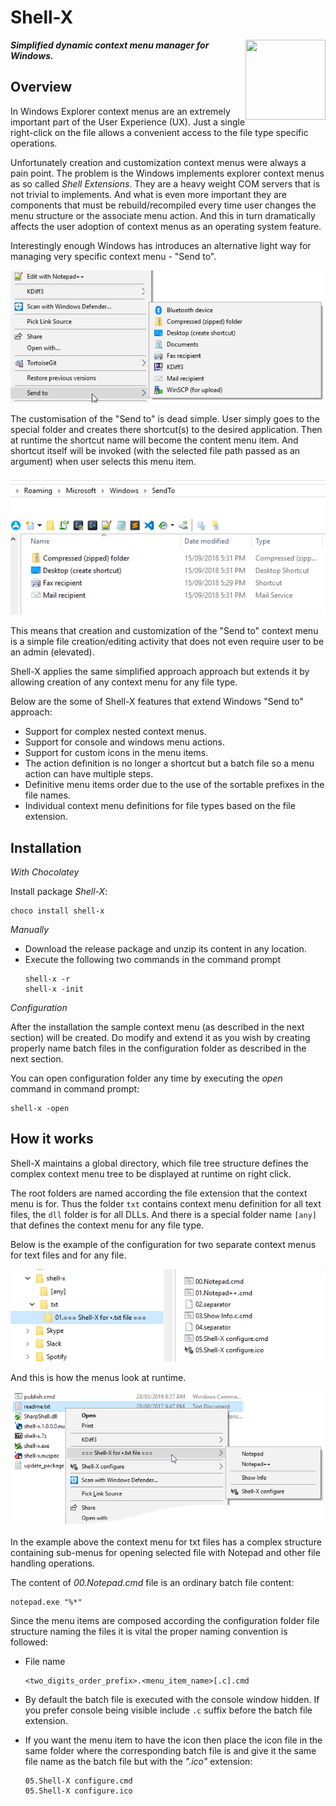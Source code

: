 # Shell-X
<img align="right" src="https://raw.githubusercontent.com/oleg-shilo/shell-x/master/images/shell_x_logo.png" height="128" width="128" alt="" style="float:right">

_**Simplified dynamic context menu manager for Windows.**_

## Overview

In Windows Explorer context menus are an extremely important part of the User Experience (UX). Just a single right-click on the file allows a convenient access to the file type specific operations.

Unfortunately creation and customization context menus were always a pain point. The problem is the Windows implements explorer context menus as so called _Shell Extensions_. They are a heavy weight COM servers that is not trivial to implements. And what is even more important they are components that must be rebuild/recompiled every time user changes the menu structure or the associate menu action. And this in turn dramatically affects the user adoption of context menus as an operating system feature.  

Interestingly enough Windows has introduces an alternative light way for managing very specific context menu - "Send to".

![image](images/send_to.png)

The customisation of the "Send to" is dead simple. User simply goes to the special folder and creates there shortcut(s) to the desired application. Then at runtime the shortcut name will become the content menu item. And shortcut itself will be invoked (with the selected file path passed as an argument) when user selects this menu item.

![image](images/send_to_files.png)

This means that creation and customization of the "Send to" context menu is a simple file creation/editing activity that does not even require user to be an admin (elevated).

Shell-X applies the same simplified approach approach but extends it by allowing creation of any context menu for any file type.

Below are the some of Shell-X features that extend Windows "Send to" approach:

* Support for complex nested context menus.
* Support for console and windows menu actions.
* Support for custom icons in the menu items.
* The action definition is no longer a shortcut but a batch file so a menu action can have multiple steps.
* Definitive menu items order due to the use of the sortable prefixes in the file names.
* Individual context menu definitions for file types based on the file extension.

## Installation

_With Chocolatey_

Install package _Shell-X_:

```PS
choco install shell-x
```

_Manually_

- Download the release package and unzip its content in any location.
- Execute the following two commands in the command prompt
  ```
  shell-x -r
  shell-x -init
  ``` 

_Configuration_

After the installation the sample context menu (as described in the next section) will be created. Do modify and extend it as you wish by creating properly name batch files in the configuration folder as described in the next section.

You can open configuration folder any time by executing the _open_ command in command prompt:

```
shell-x -open
```


## How it works

Shell-X maintains a global directory, which file tree structure defines the complex context menu tree to be displayed at runtime on right click.

The root folders are named according the file extension that the context menu is for. Thus the folder `txt` contains context menu definition for all text files, the `dll` folder is for all DLLs. And there is a special folder name `[any]` that defines the context menu for any file type.

Below is the example of the configuration for two separate context menus for text files and for any file.
 
![image](images/shell_x_files.png)

And this is how the menus look at runtime.

![image](images/shell_x_menu.png)

In the example above the context menu for txt files has a complex structure containing sub-menus for opening selected file with Notepad and other file handling operations. 

The content of _00.Notepad.cmd_ file is an ordinary batch file content:
```
notepad.exe "%*"
```

Since the menu items are composed according the configuration folder file structure naming the files it is vital the proper naming convention is followed:

* File name
  ```
  <two_digits_order_prefix>.<menu_item_name>[.c].cmd
  ```

* By default the batch file is executed with the console window hidden. If you prefer console being visible include `.c` suffix before the batch file extension.

* If you want the menu item to have the icon then place the icon file in the same folder where the corresponding batch file is and give it the same file name as the batch file but with the _".ico"_ extension:  
  ```
  05.Shell-X configure.cmd
  05.Shell-X configure.ico
  ```